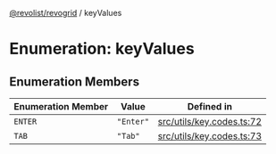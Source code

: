 [@revolist/revogrid](README.md) / keyValues

# Enumeration: keyValues

## Enumeration Members

| Enumeration Member | Value | Defined in |
| ------ | ------ | ------ |
| `ENTER` | `"Enter"` | [src/utils/key.codes.ts:72](https://github.com/revolist/revogrid/blob/7e29dfb64300e0258d5855b03e9cff9116f6c377/src/utils/key.codes.ts#L72) |
| `TAB` | `"Tab"` | [src/utils/key.codes.ts:73](https://github.com/revolist/revogrid/blob/7e29dfb64300e0258d5855b03e9cff9116f6c377/src/utils/key.codes.ts#L73) |
